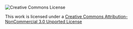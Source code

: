 ![Creative Commons License](https://i.creativecommons.org/l/by-nc/3.0/88x31.png)

This work is licensed under a [Creative Commons Attribution-NonCommercial 3.0 Unported License](http://creativecommons.org/licenses/by-nc/3.0/)
